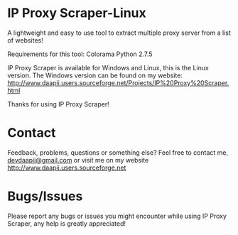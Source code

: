 IP Proxy Scraper-Linux
======================

A lightweight and easy to use tool to extract multiple proxy server from a list of websites!

  Requirements for this tool:
  Colorama
  Python 2.7.5


IP Proxy Scraper is available for Windows and Linux, this is the Linux version.
The Windows version can be found on my website: http://www.daapii.users.sourceforge.net/Projects/IP%20Proxy%20Scraper.html

Thanks for using IP Proxy Scraper!




Contact
=========

Feedback, problems, questions or something else?
Feel free to contact me, devdaapii@gmail.com
or visit me on my website http://www.daapii.users.sourceforge.net


Bugs/Issues
=========

Please report any bugs or issues you might encounter while using IP Proxy Scraper,
any help is greatly appreciated!
